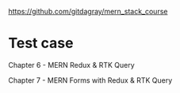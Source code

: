https://github.com/gitdagray/mern_stack_course

# Test case

Chapter 6 - MERN Redux & RTK Query

Chapter 7 - MERN Forms with Redux & RTK Query
